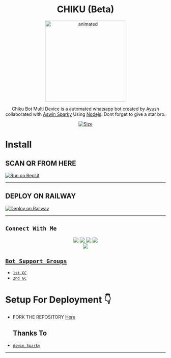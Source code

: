 

<h1 align="center">CHIKU (Beta) <br></h1>
<p align="center">
<img src="https://i.imgur.com/buZi30m.jpeg" alt="animated" width="255" height="255" />
</p>

<p align="center">
Chiku Bot Multi Device is a automated whatsapp bot created by <a href="https://github.com/Ayush-pandey-u" target="_blank">Ayush</a> collaborated with <a href="https://github.com/Sparkymon777" target="_blank">Aswin Sparky</a> Using <a href="https://github.com/nodejs" target="_blank">Nodejs</a>. Dont forget to give a star bro.
</p>

<p align="center">
<a href="https://youtu.be/DcJ7qMXUcTM"><img title="Size" src="https://img.shields.io/badge/Tutorial-Video-green"></a>
</p>

# Install

## SCAN QR FROM HERE

[![Run on Repl.it](https://repl.it/badge/github/Sparkymon777/SPARKY-BOT-MD)](https://Chiku-QR.ayushpandey954.repl.co)



----------

<p align="center">



</p>

## DEPLOY ON RAILWAY 

[![Deploy on Railway](https://railway.app/button.svg)](https://railway.app/new)



-------

## ```Connect With Me```
<p align="center">
<a href="https://wa.me/917012984396"><img src="https://img.shields.io/badge/Contact SPARKY-25D366?style=for-the-badge&logo=whatsapp&logoColor=white" />
<a href="https://wa.me/919006765023"><img src="https://img.shields.io/badge/Contact AYUSH-25D366?style=for-the-badge&logo=whatsapp&logoColor=white" />
<a href="https://chat.whatsapp.com/DYp7FwfL9xsKURihcdT0l8"><img src="https://img.shields.io/badge/Join Official Group-25D366?style=for-the-badge&logo=whatsapp&logoColor=white" />
<a href="https://youtube.com/@sparkymon777"><img src="https://img.shields.io/badge/Subscribe SPARKY'S CHANNEL-ff0000?style=for-the-badge&logo=youtube&logoColor=ff000000&link=https://www.youtube.com/c/@sparkymon777" /><br>
<a href="https://youtube.com/@sparkymon777"><img src="https://img.shields.io/badge/Subscribe AYUSH'S CHANNEL-ff0000?style=for-the-badge&logo=youtube&logoColor=ff000000&link=https://www.youtube.com/c/BOTINDO" /><br>
</p>


## ```Bot Support Groups```

- [`1st GC`](https://chat.whatsapp.com/DYp7FwfL9xsKURihcdT0l8)
- [`2nd GC`](https://chat.whatsapp.com/JTUrdnOziKD44ScoBoggmh)

# Setup For Deployment 👇

- FORK THE REPOSITORY [Here](https://https://github.com/JOSHUANDISHU/Chiku-MD/fork)

  
  ## Thanks To
* [`Aswin Sparky`](https://github.com/Sparkymon777)
---------
